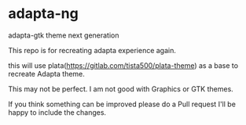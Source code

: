# adapta-ng
adapta-gtk theme next generation

This repo is for recreating adapta experience again.

this will use plata(https://gitlab.com/tista500/plata-theme) as a base to recreate Adapta theme.

This may not be perfect. I am not good with Graphics or GTK themes. 

If you think something can be improved please do a Pull request I'll be happy to include the changes.

